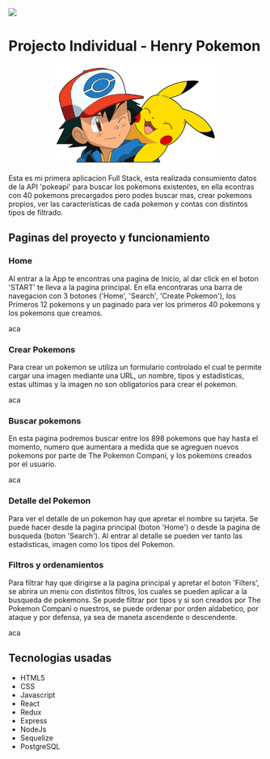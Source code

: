 <p align='left'>
    <img width="200" src='https://fontmeme.com/permalink/210920/2236f4bb095596eb7570e41e89d19354.png' </img>
</p>

# Projecto Individual - Henry Pokemon

<p align="center">
  <img height="200" src="./pokemon.png" />
</p>

Esta es mi primera aplicacion Full Stack, esta realizada consumiento datos de la API 'pokeapi' para buscar los pokemons existentes, en ella econtras con 40 pokemons precargados pero podes buscar mas, crear pokemons propios, ver las caracteristicas de cada pokemon y contas con distintos tipos de filtrado.

## Paginas del proyecto y funcionamiento

### Home
Al entrar a la App te encontras una pagina de Inicio, al dar click en el boton 'START' te lleva a la pagina principal. En ella encontraras una barra de navegacion con 3 botones ('Home', 'Search', 'Create Pokemon'), los Primeros 12 pokemons y un paginado para ver los primeros 40 pokemons y los pokemons que creamos.

aca

### Crear Pokemons
Para crear un pokemon se utiliza un formulario controlado el cual te permite cargar una imagen mediante una URL, un nombre, tipos y estadisticas, estas ultimas y la imagen no son obligatorios para crear el pokemon.

aca

### Buscar pokemons
En esta pagina podremos buscar entre los 898 pokemons que hay hasta el momento, numero que aumentara a medida que se agreguen nuevos pokemons por parte de The Pokemon Compani, y los pokemons creados por el usuario.

aca

### Detalle del Pokemon
Para ver el detalle de un pokemon hay que apretar el nombre su tarjeta. Se puede hacer desde la pagina principal (boton 'Home') o desde la pagina de busqueda (boton 'Search'). Al entrar al detalle se pueden ver tanto las estadisticas, imagen como los tipos del Pokemon.

### Filtros y ordenamientos
Para filtrar hay que dirigirse a la pagina principal y apretar el boton 'Filters', se abrira un menu con distintos filtros, los cuales se pueden aplicar a la busqueda de pokemons. Se puede filtrar por tipos y si son creados por The Pokemon Compani o nuestros, se puede ordenar por orden aldabetico, por ataque y por defensa, ya sea de maneta ascendente o descendente.

aca

## Tecnologias usadas

- HTML5
- CSS
- Javascript
- React
- Redux
- Express
- NodeJs
- Sequelize
- PostgreSQL